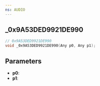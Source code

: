 ```yaml
---
ns: AUDIO
---
```

## _0x9A53DED9921DE990

```c
// 0x9A53DED9921DE990
void _0x9A53DED9921DE990(Any p0, Any p1);
```


## Parameters
* **p0**: 
* **p1**: 

